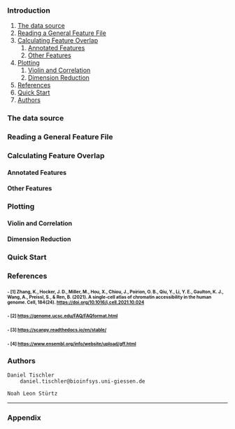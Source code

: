 ### Introduction


1. [The data source](#The-data-source)
2. [Reading a General Feature File](#Reading-a-fragment-file)
3. [Calculating Feature Overlap](#Plotting)
   1. [Annotated Features](#Mean-and-Median)
   2. [Other Features](#Distribution-into-groups)
4. [Plotting](#Distribution-per-cell)
   1. [Violin and Correlation](#Calculate-the-fit)
   2. [Dimension Reduction](#Calculate-a-score)
5. [References](#References)
6. [Quick Start](#testing)
7. [Authors](#Authors)

### The data source

### Reading a General Feature File

### Calculating Feature Overlap

#### Annotated Features

#### Other Features

### Plotting

#### Violin and Correlation

#### Dimension Reduction

### Quick Start


### References

#### <font size=1>- [1] Zhang, K., Hocker, J. D., Miller, M., Hou, X., Chiou, J., Poirion, O. B., Qiu, Y., Li, Y. E., Gaulton, K. J., Wang, A., Preissl, S., &amp; Ren, B. (2021). A single-cell atlas of chromatin accessibility in the human genome. Cell, 184(24). https://doi.org/10.1016/j.cell.2021.10.024 </font>
#### <font size=1>- [2] https://genome.ucsc.edu/FAQ/FAQformat.html </font>
#### <font size=1>- [3] https://scanpy.readthedocs.io/en/stable/ </font> 
#### <font size=1>- [4] https://www.ensembl.org/info/website/upload/gff.html </font>

### Authors

    Daniel Tischler
        daniel.tischler@bioinfsys.uni-giessen.de

    Noah Leon Stürtz

---

### Appendix

